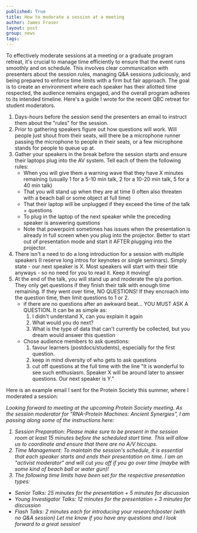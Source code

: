 ```yaml
---
published: True
title: How to moderate a session at a meeting
author: James Fraser
layout: post
group: news
tags: 
---
```


To effectively moderate sessions at a meeting or a graduate program retreat, it's crucial to manage time efficiently to ensure that the event runs smoothly and on schedule. This involves clear communication with presenters about the session rules, managing Q&A sessions judiciously, and being prepared to enforce time limits with a firm but fair approach. The goal is to create an environment where each speaker has their allotted time respected, the audience remains engaged, and the overall program adheres to its intended timeline. Here's a guide I wrote for the recent QBC retreat for student moderators.

1. Days-hours before the session send the presenters an email to instruct them about the "rules" for the session.
2. Prior to gathering speakers figure out how questions will work. Will people just shout from their seats, will there be a microphone runner passing the microphone to people in their seats, or a few microphone stands for people to queue up at.
3. Gather your speakers in the break before the session starts and ensure their laptops plug into the AV system. Tell each of them the following rules:
    * When you will give them a warning wave that they have X minutes remaining (usually 1 for a 5-10 min talk, 2 for a 10-20 min talk, 5 for a 40 min talk)
    * That you will stand up when they are at time (I often also threaten with a beach ball or some object at full time)
    * That their laptop will be unplugged if they exceed the time of the talk + questions
    * To plug in the laptop of the next speaker while the preceding speaker is answering questions
    * Note that powerpoint sometimes has issues when the presentation is already in full screen when you plug into the projector. Better to start out of presentation mode and start it AFTER plugging into the projector.
4. There isn't a need to do a long introduction for a session with multiple speakers (I reserve long intros for keynotes or single seminars). Simply state - our next speaker is X. Most speakers will start with their title anyways - so no need for you to read it. Keep it moving!
5. At the end of the talk, you will stand up and moderate the q/a portion. They only get questions if they finish their talk with enough time remaining. If they went over time, NO QUESTIONS! If they encroach into the question time, then limit questions to 1 or 2.
    * if there are no questions after an awkward beat… YOU MUST ASK A QUESTION. It can be as simple as:
        1. I didn't understand X, can you explain it again
        2. What would you do next?
        3. What is the type of data that can't currently be collected, but you dream would answer this question
    * Chose audience members to ask questions:
        1. favour learners (postdocs/students), especially for the first question.
        2. keep in mind diversity of who gets to ask questions
        3. cut off questions at the full time with the line "It is wonderful to see such enthusiasm. Speaker X will be around later to answer questions. Our next speaker is Y."

Here is an example email I sent for the Protein Society this summer, where I moderated a session:


<em>Looking forward to meeting at the upcoming Protein Society meeting. As the session moderator for "RNA-Protein Machines: Ancient Synergies", I am passing along some of the instructions here:
1. Session Preparation: Please make sure to be present in the session room at least 15 minutes before the scheduled start time. This will allow us to coordinate and ensure that there are no A/V hiccups.
2. Time Management: To maintain the session's schedule, it is essential that each speaker starts and ends their presentation on time. I am an "activist moderator" and will cut you off if you go over time (maybe with some kind of beach ball or water gun)!
3. The following time limits have been set for the respective presentation types:
  - Senior Talks: 25 minutes for the presentation + 5 minutes for discussion
  - Young Investigator Talks: 12 minutes for the presentation + 3 minutes for discussion
  - Flash Talks: 2 minutes each for introducing your research/poster (with no Q&A session)
Let me know if you have any questions and I look forward to a great session!
</em>